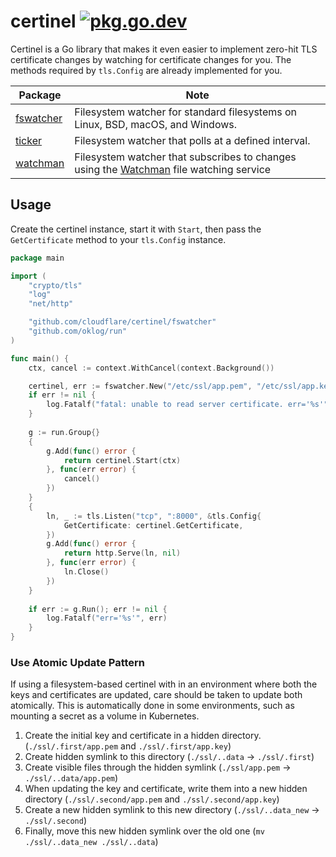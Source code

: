 # certinel [![pkg.go.dev][godev-badge]][godev]

[godev-badge]: https://pkg.go.dev/badge/github.com/cloudflare/certinel.svg
[godev]: https://pkg.go.dev/github.com/cloudflare/certinel

Certinel is a Go library that makes it even easier to implement zero-hit
TLS certificate changes by watching for certificate changes for you. The
methods required by `tls.Config` are already implemented for you.

| Package                | Note                                                                                     |
|------------------------|------------------------------------------------------------------------------------------|
| [fswatcher][fswatcher] | Filesystem watcher for standard filesystems on Linux, BSD, macOS, and Windows.           |
| [ticker][ticker]       | Filesystem watcher that polls at a defined interval.                                     |
| [watchman][watchman]   | Filesystem watcher that subscribes to changes using the [Watchman] file watching service |

[fswatcher]: https://pkg.go.dev/github.com/cloudflare/certinel/fswatcher
[ticker]: https://pkg.go.dev/github.com/cloudflare/certinel/ticker
[watchman]: https://pkg.go.dev/github.com/cloudflare/certinel/watchman

[Watchman]: https://facebook.github.io/watchman/

## Usage

Create the certinel instance, start it with `Start`, then pass the
`GetCertificate` method to your `tls.Config` instance.

```go
package main

import (
	"crypto/tls"
	"log"
	"net/http"

	"github.com/cloudflare/certinel/fswatcher"
	"github.com/oklog/run"
)

func main() {
	ctx, cancel := context.WithCancel(context.Background())

	certinel, err := fswatcher.New("/etc/ssl/app.pem", "/etc/ssl/app.key")
	if err != nil {
		log.Fatalf("fatal: unable to read server certificate. err='%s'", err)
	}
	
	g := run.Group{}
	{
		g.Add(func() error {
			return certinel.Start(ctx)
		}, func(err error) {
			cancel()
		})
	}
	{
		ln, _ := tls.Listen("tcp", ":8000", &tls.Config{
			GetCertificate: certinel.GetCertificate,
		})
		g.Add(func() error {
			return http.Serve(ln, nil)
		}, func(err error) {
			ln.Close()
		})
	}
	
	if err := g.Run(); err != nil {
		log.Fatalf("err='%s'", err)
	}
}
```

### Use Atomic Update Pattern

If using a filesystem-based certinel with in an environment where both
the keys and certificates are updated, care should be taken to update
both atomically. This is automatically done in some environments, such
as mounting a secret as a volume in Kubernetes.

1. Create the initial key and certificate in a hidden directory.
   (`./ssl/.first/app.pem` and `./ssl/.first/app.key`)
2. Create hidden symlink to this directory (`./ssl/..data` ->
   `./ssl/.first`)
3. Create visible files through the hidden symlink (`./ssl/app.pem` ->
   `./ssl/..data/app.pem`)
4. When updating the key and certificate, write them into a new hidden
   directory (`./ssl/.second/app.pem` and `./ssl/.second/app.key`)
5. Create a new hidden symlink to this new directory (`./ssl/..data_new`
   -> `./ssl/.second`)
6. Finally, move this new hidden symlink over the old one (`mv
   ./ssl/..data_new ./ssl/..data`)
